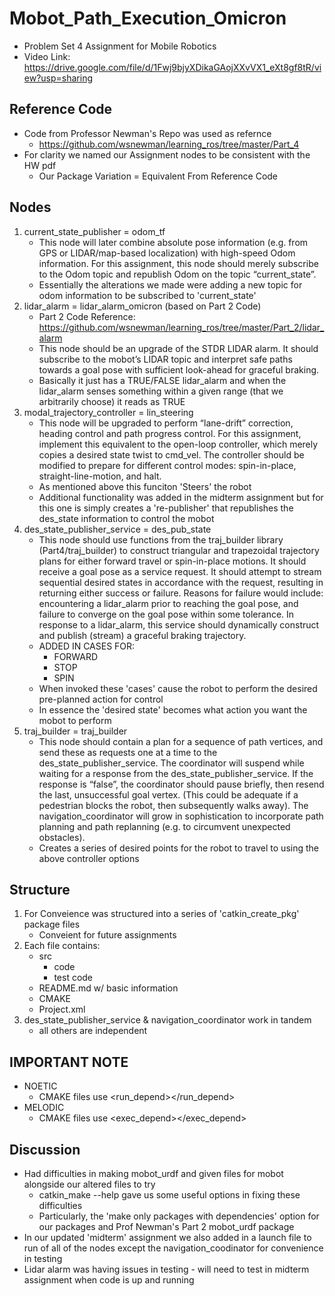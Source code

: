 # Mobot_Path_Execution_Omicron
  - Problem Set 4 Assignment for Mobile Robotics
  - Video Link: https://drive.google.com/file/d/1Fwj9bjyXDikaGAojXXvVX1_eXt8gf8tR/view?usp=sharing
  
## Reference Code
   - Code from Professor Newman's Repo was used as refernce
     - https://github.com/wsnewman/learning_ros/tree/master/Part_4
   - For clarity we named our Assignment nodes to be consistent with the HW pdf
     - Our Package Variation = Equivalent From Reference Code
## Nodes
1. current_state_publisher = odom_tf
   - This node will later combine absolute pose information (e.g. from GPS or LIDAR/map-based localization) with high-speed Odom information. For this assignment, this node should merely subscribe to the Odom topic and republish Odom on the topic “current_state”.
   - Essentially the alterations we made were adding a new topic for odom information to be subscribed to 'current_state'
2. lidar_alarm = lidar_alarm_omicron (based on Part 2 Code)
   - Part 2 Code Reference: https://github.com/wsnewman/learning_ros/tree/master/Part_2/lidar_alarm
   - This node should be an upgrade of the STDR LIDAR alarm. It should subscribe to the mobot’s LIDAR topic and interpret safe paths towards a goal pose with sufficient look-ahead for graceful braking.
   -  Basically it just has a TRUE/FALSE lidar_alarm and when the lidar_alarm senses something within a given range (that we arbitrarily choose) it reads as TRUE
3. modal_trajectory_controller = lin_steering
   - This node will be upgraded to perform “lane-drift” correction, heading control and path progress control. For this assignment, implement this equivalent to the open-loop controller, which merely copies a desired state twist to cmd_vel. The controller should be modified to prepare for different control modes: spin-in-place, straight-line-motion, and halt.
   - As mentioned above this funciton 'Steers' the robot
   - Additional functionality was added in the midterm assignment but for this one is simply creates a 're-publisher' that republishes the des_state information to control the mobot
4. des_state_publisher_service = des_pub_state
   - This node should use functions from the traj_builder library (Part4/traj_builder) to construct triangular and trapezoidal trajectory plans for either forward travel or spin-in-place motions. It should receive a goal pose as a service request. It should attempt to stream sequential desired states in accordance with the request, resulting in returning either success or failure. Reasons for failure would include: encountering a lidar_alarm prior to reaching the goal pose, and failure to converge on the goal pose within some tolerance. In response to a lidar_alarm, this service should dynamically construct and publish (stream) a graceful braking trajectory.
   - ADDED IN CASES FOR: 
     - FORWARD
     - STOP
     - SPIN
   - When invoked these 'cases' cause the robot to perform the desired pre-planned action for control
   - In essence the 'desired state' becomes what action you want the mobot to perform
5. traj_builder = traj_builder
   - This node should contain a plan for a sequence of path vertices, and send these as requests one at a time to the des_state_publisher_service. The coordinator will suspend while waiting for a response from the des_state_publisher_service. If the response is “false”, the coordinator should pause briefly, then resend the last, unsuccessful goal vertex. (This could be adequate if a pedestrian blocks the robot, then subsequently walks away). The navigation_coordinator will grow in sophistication to incorporate path planning and path replanning (e.g. to circumvent unexpected obstacles).
   - Creates a series of desired points for the robot to travel to using the above controller options
## Structure
1. For Conveience was structured into a series of 'catkin_create_pkg' package files
   - Conveient for future assignments
2. Each file contains:
   - src
     - code
     - test code
   - README.md w/ basic information
   - CMAKE
   - Project.xml
3. des_state_publisher_service & navigation_coordinator work in tandem
   - all others are independent
## IMPORTANT NOTE
   - NOETIC
     - CMAKE files use <run_depend></run_depend>
   - MELODIC
     - CMAKE files use <exec_depend></exec_depend>

## Discussion
   - Had difficulties in making mobot_urdf and given files for mobot alongside our altered files to try
     - catkin_make --help gave us some useful options in fixing these difficulties
     - Particularly, the 'make only packages with dependencies' option for our packages and Prof Newman's Part 2 mobot_urdf package
   - In our updated 'midterm' assignment we also added in a launch file to run of all of the nodes except the navigation_coodinator for convenience in testing
   - Lidar alarm was having issues in testing - will need to test in midterm assignment when code is up and running

